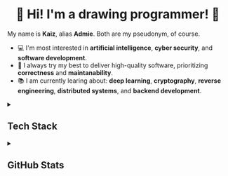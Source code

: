 <h1 align="center">
  👋 Hi! I'm a drawing programmer! 👋
</h1>

<p>
  My name is <b>Kaiz</b>, alias <b>Admie</b>. Both are my pseudonym, of course.
</p>
<ul>
  <li>
    💻 I'm most interested in <b>artificial intelligence</b>, <b>cyber security</b>, and <b>software development</b>.
  </li>
  <li>
    🎯 I always try my best to deliver high-quality software, prioritizing <b>correctness</b> and <b>maintanability</b>.
  </li>
  <li>
    📚 I am currently learing about: <b>deep learning</b>, <b>cryptography</b>, <b>reverse engineering</b>, <b>distributed systems</b>, and <b>backend development</b>.
  </li>
</ul>

<details>
  <summary><h2>Tech Stack</h2></summary>
  <p align="center">
    <a href="https://skillicons.dev">
      <img src="https://skillicons.dev/icons?i=python,go,c,cpp,java,js,ts,php,rust,elixir,clojure,nodejs,laravel,spring,bootstrap,tailwind,tensorflow,flutter,mysql,sqlite,opencv,windows,linux,bsd,neovim,vscode&perline=10" />
    </a>
  </p>
</details>

<details>
<summary><h2>GitHub Stats</h2></summary>


[![GitHub Streak](http://github-readme-streak-stats.herokuapp.com?user=admiralkaiz&theme=dark&background=000000)](https://git.io/streak-stats)

[![Top Langs](https://github-readme-stats.vercel.app/api/top-langs/?username=admiralkaiz&layout=pie&theme=vision-friendly-dark&langs_count=8)](https://github.com/anuraghazra/github-readme-stats)

</details>
